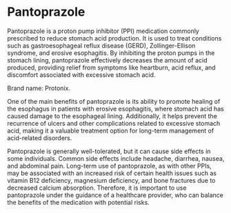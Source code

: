 <!--
source: GPT-4o
treats:  gastroesophageal reflux disease (GERD), Zollinger-Ellison syndrome, erosive esophagitis
brands: Protonix
tags: proton-pump-inhibitors treatments medications
-->

# Pantoprazole

Pantoprazole is a proton pump inhibitor (PPI) medication commonly prescribed to reduce stomach acid production. It is used to treat conditions such as gastroesophageal reflux disease (GERD), Zollinger-Ellison syndrome, and erosive esophagitis. By inhibiting the proton pumps in the stomach lining, pantoprazole effectively decreases the amount of acid produced, providing relief from symptoms like heartburn, acid reflux, and discomfort associated with excessive stomach acid.

Brand name: Protonix.

One of the main benefits of pantoprazole is its ability to promote healing of the esophagus in patients with erosive esophagitis, where stomach acid has caused damage to the esophageal lining. Additionally, it helps prevent the recurrence of ulcers and other complications related to excessive stomach acid, making it a valuable treatment option for long-term management of acid-related disorders.

Pantoprazole is generally well-tolerated, but it can cause side effects in some individuals. Common side effects include headache, diarrhea, nausea, and abdominal pain. Long-term use of pantoprazole, as with other PPIs, may be associated with an increased risk of certain health issues such as vitamin B12 deficiency, magnesium deficiency, and bone fractures due to decreased calcium absorption. Therefore, it is important to use pantoprazole under the guidance of a healthcare provider, who can balance the benefits of the medication with potential risks.
